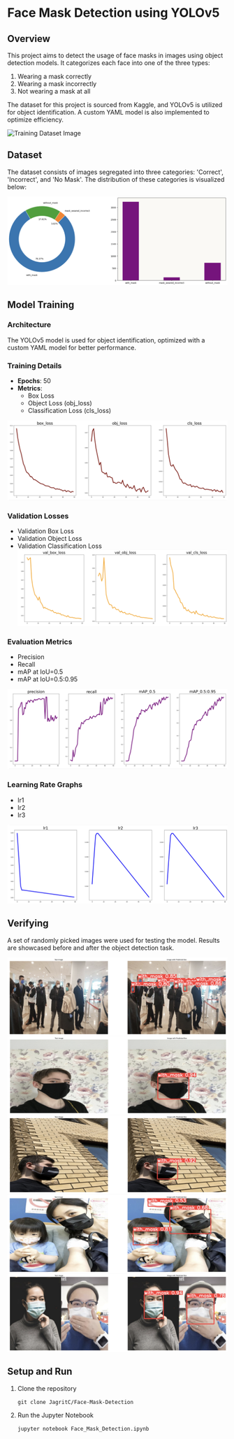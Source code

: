 # Face Mask Detection using YOLOv5

## Overview

This project aims to detect the usage of face masks in images using object detection models. It categorizes each face into one of the three types:

1. Wearing a mask correctly
2. Wearing a mask incorrectly
3. Not wearing a mask at all

The dataset for this project is sourced from Kaggle, and YOLOv5 is utilized for object identification. A custom YAML model is also implemented to optimize efficiency.

![Training Dataset Image](<images/Screenshot 2023-09-21 at 3.40.48 PM.png>)

## Dataset

The dataset consists of images segregated into three categories: 'Correct', 'Incorrect', and 'No Mask'. The distribution of these categories is visualized below:

![Dataset image](<images/Screenshot 2023-09-21 at 3.40.20 PM.png>)

## Model Training

### Architecture

The YOLOv5 model is used for object identification, optimized with a custom YAML model for better performance.

### Training Details

- **Epochs**: 50
- **Metrics**:
     - Box Loss
     - Object Loss (obj_loss)
     - Classification Loss (cls_loss)

![Alt text](<images/Screenshot 2023-09-21 at 3.41.13 PM.png>)

### Validation Losses

- Validation Box Loss
- Validation Object Loss
- Validation Classification Loss ![Validation Losses Graphs](<images/Screenshot 2023-09-21 at 3.41.31 PM.png>)

### Evaluation Metrics

- Precision
- Recall
- mAP at IoU=0.5
- mAP at IoU=0.5:0.95

![Evaluation Metrics Graphs](<images/Screenshot 2023-09-21 at 3.41.19 PM.png>)

### Learning Rate Graphs

- lr1
- lr2
- lr3

![Learning Rate Graphs](<images/Screenshot 2023-09-21 at 3.42.05 PM.png>)

## Verifying

A set of randomly picked images were used for testing the model. Results are showcased before and after the object detection task.

![Alt text](<images/Screenshot 2023-09-21 at 3.42.56 PM.png>) ![Alt text](<images/Screenshot 2023-09-21 at 3.43.12 PM.png>) ![Alt text](<images/Screenshot 2023-09-21 at 3.43.21 PM.png>) ![Alt text](<images/Screenshot 2023-09-21 at 3.43.32 PM.png>) ![Alt text](<images/Screenshot 2023-09-21 at 3.43.48 PM.png>)

## Setup and Run

1. Clone the repository
      ```
      git clone JagritC/Face-Mask-Detection
      ```
2. Run the Jupyter Notebook
      ```
      jupyter notebook Face_Mask_Detection.ipynb
      ```
